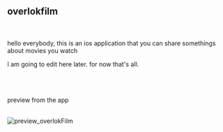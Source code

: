 ## overlokfilm <br />

<br /><br /> 
hello everybody, this is an ios application that you can share somethings about movies you watch

I am going to edit here later. for now that's all. <br /><br /><br /><br />



preview from the app <br /><br />

![preview_overlokFilm](https://user-images.githubusercontent.com/6243566/193122926-3ab00e52-440c-45f0-89c7-27da29cf0c39.png)
